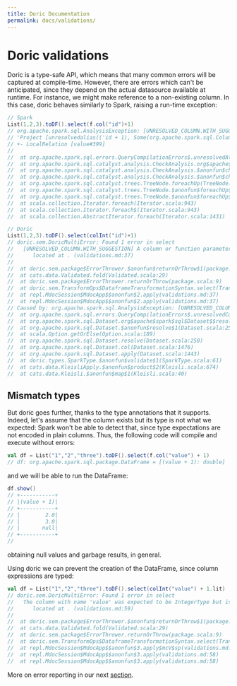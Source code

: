 ```yaml
---
title: Doric Documentation
permalink: docs/validations/
---
```



# Doric validations

Doric is a type-safe API, which means that many common errors will be captured at compile-time. However, there
are errors which can't be anticipated, since they depend on the actual datasource available at runtime. For instance, 
we might make reference to a non-existing column. In this case, doric behaves similarly to Spark,
raising a run-time exception: 

```scala
// Spark
List(1,2,3).toDF().select(f.col("id")+1)
// org.apache.spark.sql.AnalysisException: [UNRESOLVED_COLUMN.WITH_SUGGESTION] A column or function parameter with name `id` cannot be resolved. Did you mean one of the following? [`value`].;
// 'Project [unresolvedalias(('id + 1), Some(org.apache.spark.sql.Column$$Lambda$5064/0x0000000101ba1840@5d7c9a86))]
// +- LocalRelation [value#399]
// 
// 	at org.apache.spark.sql.errors.QueryCompilationErrors$.unresolvedAttributeError(QueryCompilationErrors.scala:221)
// 	at org.apache.spark.sql.catalyst.analysis.CheckAnalysis.org$apache$spark$sql$catalyst$analysis$CheckAnalysis$$failUnresolvedAttribute(CheckAnalysis.scala:143)
// 	at org.apache.spark.sql.catalyst.analysis.CheckAnalysis.$anonfun$checkAnalysis0$5(CheckAnalysis.scala:258)
// 	at org.apache.spark.sql.catalyst.analysis.CheckAnalysis.$anonfun$checkAnalysis0$5$adapted(CheckAnalysis.scala:256)
// 	at org.apache.spark.sql.catalyst.trees.TreeNode.foreachUp(TreeNode.scala:295)
// 	at org.apache.spark.sql.catalyst.trees.TreeNode.$anonfun$foreachUp$1(TreeNode.scala:294)
// 	at org.apache.spark.sql.catalyst.trees.TreeNode.$anonfun$foreachUp$1$adapted(TreeNode.scala:294)
// 	at scala.collection.Iterator.foreach(Iterator.scala:943)
// 	at scala.collection.Iterator.foreach$(Iterator.scala:943)
// 	at scala.collection.AbstractIterator.foreach(Iterator.scala:1431)
```

```scala
// Doric
List(1,2,3).toDF().select(colInt("id")+1)
// doric.sem.DoricMultiError: Found 1 error in select
//   [UNRESOLVED_COLUMN.WITH_SUGGESTION] A column or function parameter with name `id` cannot be resolved. Did you mean one of the following? [`value`].
//   	located at . (validations.md:37)
// 
// 	at doric.sem.package$ErrorThrower.$anonfun$returnOrThrow$1(package.scala:9)
// 	at cats.data.Validated.fold(Validated.scala:29)
// 	at doric.sem.package$ErrorThrower.returnOrThrow(package.scala:9)
// 	at doric.sem.TransformOps$DataframeTransformationSyntax.select(TransformOps.scala:140)
// 	at repl.MdocSession$MdocApp$$anonfun$2.apply(validations.md:37)
// 	at repl.MdocSession$MdocApp$$anonfun$2.apply(validations.md:37)
// Caused by: org.apache.spark.sql.AnalysisException: [UNRESOLVED_COLUMN.WITH_SUGGESTION] A column or function parameter with name `id` cannot be resolved. Did you mean one of the following? [`value`].
// 	at org.apache.spark.sql.errors.QueryCompilationErrors$.unresolvedColumnWithSuggestionError(QueryCompilationErrors.scala:2936)
// 	at org.apache.spark.sql.Dataset.org$apache$spark$sql$Dataset$$resolveException(Dataset.scala:255)
// 	at org.apache.spark.sql.Dataset.$anonfun$resolve$1(Dataset.scala:250)
// 	at scala.Option.getOrElse(Option.scala:189)
// 	at org.apache.spark.sql.Dataset.resolve(Dataset.scala:250)
// 	at org.apache.spark.sql.Dataset.col(Dataset.scala:1476)
// 	at org.apache.spark.sql.Dataset.apply(Dataset.scala:1443)
// 	at doric.types.SparkType.$anonfun$validate$1(SparkType.scala:61)
// 	at cats.data.KleisliApply.$anonfun$product$2(Kleisli.scala:674)
// 	at cats.data.Kleisli.$anonfun$map$1(Kleisli.scala:40)
```

## Mismatch types

But doric goes further, thanks to the type annotations that it supports. Indeed, let's assume that the column 
exists but its type is not what we expected: Spark won't be able to detect that, since type expectations are not 
encoded in plain columns. Thus, the following code will compile and execute without errors:

```scala
val df = List("1","2","three").toDF().select(f.col("value") + 1)
// df: org.apache.spark.sql.package.DataFrame = [(value + 1): double]
```

and we will be able to run the DataFrame:

```scala
df.show()
// +-----------+
// |(value + 1)|
// +-----------+
// |        2.0|
// |        3.0|
// |       null|
// +-----------+
//
```

obtaining null values and garbage results, in general.

Using doric we can prevent the creation of the DataFrame, since column expressions are typed:

```scala
val df = List("1","2","three").toDF().select(colInt("value") + 1.lit)
// doric.sem.DoricMultiError: Found 1 error in select
//   The column with name 'value' was expected to be IntegerType but is of type StringType
//   	located at . (validations.md:59)
// 
// 	at doric.sem.package$ErrorThrower.$anonfun$returnOrThrow$1(package.scala:9)
// 	at cats.data.Validated.fold(Validated.scala:29)
// 	at doric.sem.package$ErrorThrower.returnOrThrow(package.scala:9)
// 	at doric.sem.TransformOps$DataframeTransformationSyntax.select(TransformOps.scala:140)
// 	at repl.MdocSession$MdocApp$$anonfun$3.apply$mcV$sp(validations.md:59)
// 	at repl.MdocSession$MdocApp$$anonfun$3.apply(validations.md:58)
// 	at repl.MdocSession$MdocApp$$anonfun$3.apply(validations.md:58)
```

More on error reporting in our next [section](errors.md).